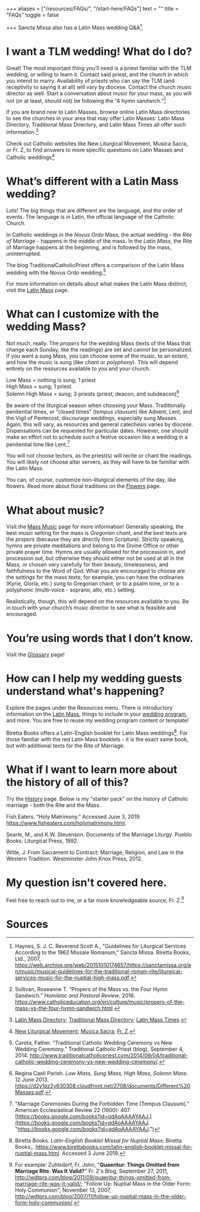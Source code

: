+++
aliases = ["/resources/FAQs/", 
           "/start-here/FAQs"]
text = ""
title = "FAQs"
toggle = false

+++
Sancta Missa also has a Latin Mass wedding Q&A[^1]. 

# I want a TLM wedding! What do I do?

Great! The most important thing you’ll need is a priest familiar with the TLM wedding, or willing to learn it. Contact said priest, and the church in which you intend to marry. Availability of priests who can say the TLM (and receptivity to saying it at all) will vary by diocese. Contact the church music director as well. Start a conversation about music for your mass, as you will not (or at least, should not) be following the “4 hymn sandwich.”[^2]

If you are brand new to Latin Masses, browse online Latin Mass directories to see the churches in your area that may offer Latin Masses: Latin Mass Directory, Traditional Mass Directory, and Latin Mass Times all offer such information.[^3]

Check out Catholic websites like New Liturgical Movement, Musica Sacra, or Fr. Z, to find answers to more specific questions on Latin Masses and Catholic weddings[^4]

# What’s different with a Latin Mass wedding?

Lots! The big things that are different are the language, and the order of events. The language is in Latin, the official language of the Catholic Church.

In Catholic weddings in the _Novus Ordo_ Mass, the actual wedding - the _Rite of Marriage_ - happens in the middle of the mass. In the _Latin Mass_, the Rite of Marriage happens at the beginning, and is followed by the mass, uninterrupted.

The blog TraditionalCatholicPriest offers a comparison of the Latin Mass wedding with the Novus Ordo wedding.[^5]

For more information on details about what makes the Latin Mass distinct, visit the [Latin Mass](/about-the-latin-mass/) page.

# What can I customize with the wedding Mass?

Not much, really. The _propers_ for the wedding Mass (texts of the Mass that change each Sunday, like the readings) are set and cannot be personalized. If you want a sung Mass, you can choose some of the music, to an extent, and how the music is sung (like _chant_ or _polyphony_). This will depend entirely on the resources available to you and your church.

Low Mass = nothing is sung; 1 priest  
High Mass = sung; 1 priest  
Solemn High Mass = sung; 3 priests (priest, deacon, and subdeacon)[^6]

Be aware of the liturgical season when choosing your Mass. Traditionally penitential times, or “closed times” (_tempus clausum_) like Advent, Lent, and the Vigil of Pentecost, discourage weddings, especially sung Masses. Again, this will vary, as resources and general catechesis varies by diocese. Dispensations can be requested for particular dates. However, one should make an effort not to schedule such a festive occasion like a wedding in a penitential time like Lent.[^7]

You will not choose lectors, as the priest(s) will recite or chant the readings. You will likely not choose altar servers, as they will have to be familiar with the Latin Mass.

You can, of course, customize non-liturgical elements of the day, like flowers. Read more about floral traditions on the [Flowers](/flowers/) page.

# What about music?

Visit the [Mass Music](/mass-music) page for more information! Generally speaking, the best music setting for the mass is _Gregorian chant_, and the best texts are the _propers_ (because they are directly from Scripture). Strictly speaking, hymns are private meditations and belong to the Divine Office or other private prayer time. Hymns are usually allowed for the procession in, and procession out, but otherwise they should either not be used at all in the Mass, or chosen very carefully for their beauty, timelessness, and faithfulness to the Word of God. What you are encouraged to choose are the _settings_ for the mass texts; for example, you can have the ordinaries (Kyrie, Gloria, etc.) sung to Gregorian chant, or to a psalm tone, or to a polyphonic (multi-voice - soprano, alto, etc.) setting.

Realistically, though, this will depend on the resources available to you. Be in touch with your church’s music director to see what is feasible and encouraged.

# You’re using words that I don’t know.

Visit the [Glossary](/glossary/) page!

# How can I help my wedding guests understand what's happening?

Explore the pages under the Resources menu. There is introductory information on the [Latin Mass](/about-the-latin-mass), things to include in your [wedding program](/mass-programs), and more. You are free to reuse my wedding program content or template!

Biretta Books offers a Latin-English booklet for Latin Mass weddings[^8]. For those familiar with the red Latin Mass booklets - it is the exact same book, but with additional texts for the Rite of Marriage.

# What if I want to learn more about the history of all of this?

Try the [History](/history/) page. Below is my "starter pack" on the history of Catholic marriage - both the Rite and the Mass.

Fish Eaters. “Holy Matrimony.” Accessed June 3, 2019. https://www.fisheaters.com/holymatrimony.html.

Searle, M., and K.W. Stevenson. Documents of the Marriage Liturgy. Pueblo Books. Liturgical Press, 1992.

Witte, J. From Sacrament to Contract: Marriage, Religion, and Law in the Western Tradition. Westminster John Knox Press, 2012.

# My question isn't covered here. 

Feel free to reach out to me, or a far more knowledgeable source, Fr. Z.[^9]

# Sources

[^1]: Haynes, S. J. C. Reverend Scott A., "Guidelines for Liturgical Services According to the 1962 Missale Romanum," Sancta Missa. Biretta Books, Ltd., 2007, https://web.archive.org/web/20151010174657/https://sanctamissa.org/en/music/musical-guidelines-for-the-traditional-roman-rite/liturgical-services-music-for-the-nuptial-high-mass.pdf.

[^2]: Sullivan, Roseanne T. “Propers of the Mass vs. the Four Hymn Sandwich.” _Homiletic and Pastoral Review_, 2016. https://www.catholiceducation.org/en/culture/music/propers-of-the-mass-vs-the-four-hymn-sandwich.html.

[^3]: [Latin Mass Directory](https://www.latinmassdir.org/); [Traditional Mass Directory](http://www.ecclesiadei.org/masses.cfm); [Latin Mass Times](http://www.latinmasstimes.com/).

[^4]: [New Liturgical Movement](http://www.newliturgicalmovement.org/); [Musica Sacra](https://musicasacra.com/); [Fr. Z](http://wdtprs.com/blog/).

[^5]: Carota, Father. “Traditional Catholic Wedding Ceremony vs New Wedding Ceremony.” Traditional Catholic Priest (blog), September 4, 2014. http://www.traditionalcatholicpriest.com/2014/09/04/traditional-catholic-wedding-ceremony-vs-new-wedding-ceremony/.

[^6]: Regina Caeli Parish. _Low Mass, Sung Mass, High Mass, Solemn Mass_. 12 June 2013. https://d2y1pz2y630308.cloudfront.net/2708/documents/Different%20Masses.pdf.

[^7]: "Marriage Ceremonies During the Forbidden Time (Tempus Clausum)." American Ecclesiastical Review 22 (1900): 407. [https://books.google.com/books?id=qdAoAAAAYAAJ.](https://books.google.com/books?id=qdAoAAAAYAAJ. "https://books.google.com/books?id=qdAoAAAAYAAJ.")

[^8]: Biretta Books. _Latin-English Booklet Missal for Nuptial Mass_: Biretta Books_. https://www.birettabooks.com/latin-english-booklet-missal-for-nuptial-mass.html. Accessed 3 June 2019.

[^9]: For example: Zuhlsdorf, Fr. John, "**Quaeritur: Things Omitted from Marriage Rite. Was It Valid?**" Fr. Z's Blog, September 27, 2011, http://wdtprs.com/blog/2011/09/quaeritur-things-omitted-from-marriage-rite-was-it-valid/; "Follow Up: Nuptial Mass in the Older Form: Holy Communion", November 13, 2007, http://wdtprs.com/blog/2007/11/follow-up-nuptial-mass-in-the-older-form-holy-communion/.
